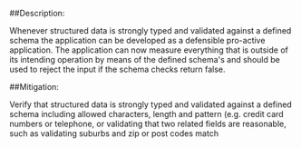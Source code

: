 ##Description:

Whenever structured data is strongly typed and validated against a defined schema the application
can be developed as a defensible pro-active application. The application can now measure everything
that is outside of its intending operation by means of the defined schema's and should be used to
reject the input if the schema checks return false.


##Mitigation:

Verify that structured data is strongly typed and validated against a defined schema
including allowed characters, length and pattern (e.g. credit card numbers or telephone, 
or validating that two related fields are reasonable, such as validating suburbs and zip or 
post codes match
